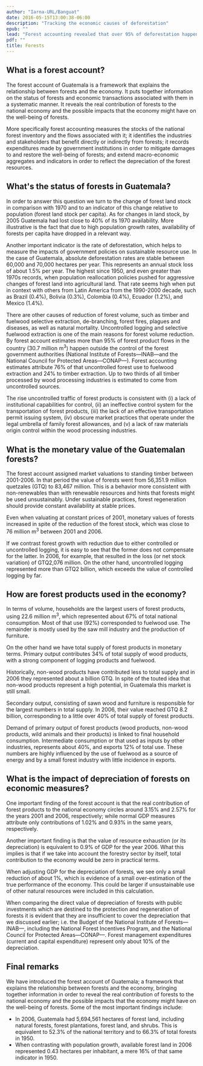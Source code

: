 ```yaml
---
author: "Iarna-URL/Banguat"
date: 2016-05-15T13:00:38-06:00
description: "Tracking the economic causes of deforestation"
epub: ""
lead: "Forest accounting revealed that over 95% of deforestation happened outside of the control of government institutions and that the use of fuelwood has a higher impact on forests than previously thought."
pdf: ""
title: Forests
---
```


## What is a forest account?

The forest account of Guatemala is a framework that explains the relationship between forests and the economy. It puts together information on the status of forests and economic transactions associated with them in a systematic manner. It reveals the real contribution of forests to the national economy and the possible impacts that the economy might have on the well-being of forests.

More specifically forest accounting measures the stocks of the national forest inventory and the flows associated with it; it identifies the industries and stakeholders that benefit directly or indirectly from forests; it records expenditures made by government institutions in order to mitigate damages to and restore the well-being of forests; and extend macro-economic aggregates and indicators in order to reflect the depreciation of the forest resources.

## What's the status of forests in Guatemala?

In order to answer this question we turn to the change of forest land stock in comparison with 1970 and to an indicator of this change relative to population (forest land stock per capita). As for changes in land stock, by 2005 Guatemala had lost close to 40% of its 1970 availability. More illustrative is the fact that due to high population growth rates, availability of forests per capita have dropped in a relevant way. 

<!-- Figure 2 Land stock change from 1970 to 2005 (percentages, 1970=100) -->

Another important indicator is the rate of deforestation, which helps to measure the impacts of government policies on sustainable resource use. In the case of Guatemala, absolute deforestation rates are stable between 60,000 and 70,000 hectares per year. This represents an annual stock loss of about 1.5% per year. The highest since 1950, and even greater than 1970s records, when population reallocation policies pushed for aggressive changes of forest land into agricultural land. That rate seems high when put in context with others from Latin America from the 1990-2000 decade, such as Brazil (0.4%), Bolivia (0.3%), Colombia (0.4%), Ecuador (1.2%), and Mexico (1.4%). 

<!-- Figure 3 Deforestation rates 1950-2005 (thousands of hectares and percentages of stock relative to the previous year) -->

There are other causes of reduction of forest volume, such as timber and fuelwood selective extraction, de-branching, forest fires, plagues and diseases, as well as natural mortality. Uncontrolled logging and selective fuelwood extraction is one of the main reasons for forest volume reduction. By forest account estimates more than 95% of forest product flows in the country (30.7 million m<sup>3</sup>) happen outside the control of the forest government authorities (National Institute of Forests&mdash;INAB&mdash;and the National Council for Protected Areas&mdash;CONAP&mdash;). Forest accounting estimates attribute 76% of that uncontrolled forest use to fuelwood extraction and 24% to timber extraction. Up to two thirds of all timber processed by wood processing industries is estimated to come from uncontrolled sources. 

The rise uncontrolled traffic of forest products is consistent with (i) a lack of institutional capabilities for control, (ii) an ineffective control system for the transportation of forest products, (iii) the lack of an effective transportation permit issuing system, (iv) obscure market practices that operate under the legal umbrella of family forest allowances, and (v) a lack of raw materials origin control within the wood processing industries. 

## What is the monetary value of the Guatemalan forests?

The forest account assigned market valuations to standing timber between 2001-2006. In that period the value of forests went from 56,351.9 million quetzales (GTQ) to 83,467 million. This is a behavior more consistent with non-renewables than with renewable resources and hints that forests might be used unsustainably. Under sustainable practices, forest regeneration should provide constant availability at stable prices. 

Even when valuating at constant prices of 2001, monetary values of forests increased in spite of the reduction of the forest stock, which was close to 76 million m<sup>3</sup> between 2001 and 2006.

<!-- Figure 4 Forest volume and monetary value of forest assets for the years 2001-2006 (cubic metres and valuation at constant prices of 2001) -->

If we contrast forest growth with reduction due to either controlled or uncontrolled logging, it is easy to see that the former does not compensate for the latter. In 2006, for example, that resulted in the loss (or net stock variation) of GTQ2,076 million. On the other hand, uncontrolled logging represented more than GTQ2 billion, which exceeds the value of controlled logging by far.

<!-- Figure 5 Forest stock variation in monetary terms for the year 2006 (million GTQ) -->

## How are forest products used in the economy?

In terms of volume, households are the largest users of forest products, using 22.6 million m<sup>3</sup>, which represented about 67% of total national consumption. Most of that use (92%) corresponded to fuelwood use. The remainder is mostly used by the saw mill industry and the production of furniture. 

<!-- Figure 6 Main users of forest goods in Guatemala in 2006 (percentages) -->  
On the other hand we have total supply of forest products in monetary terms. Primary output contributes 34% of total supply of wood products, with a strong component of logging products and fuelwood. 

Historically, non-wood products have contributed less to total supply and in 2006 they represented about a billion GTQ. In spite of the touted idea that non-wood products represent a high potential, in Guatemala this market is still small. 

Secondary output, consisting of sawn wood and furniture is responsible for the largest numbers in total supply. In 2006, their value reached GTQ 8.2 billion, corresponding to a little over 40% of total supply of forest products. 

<!-- Figure 7 Supply of forest products in 2006 (percentages) -->

Demand of primary output of forest products (wood products, non-wood products, wild animals and their products) is linked to final household consumption. Intermediate consumption or that used as inputs by other industries, represents about 40%, and exports 12% of total use. These numbers are highly influenced by the use of fuelwood as a source of energy and by a small forest industry with little incidence in exports.

<!-- Figure 8 Demand of forest products in 2006 (percentages of total use at purchaser prices) -->

## What is the impact of depreciation of forests on economic measures?

One important finding of the forest account is that the real contribution of forest products to the national economy circles around 3.15% and 2.57% for the years 2001 and 2006, respectively; while normal GDP measures attribute only contributions of 1.02% and 0.93% in the same years, respectively. 

Another important finding is that the value of resource exhaustion (or its depreciation) is equivalent to 0.9% of GDP for the year 2006. What this implies is that if we take into account the forestry sector by itself, total contribution to the economy would be zero in practical terms.

<!-- Figure 9 Contribution of forests to the economy in 2001 and 2006 (percentages) -->

When adjusting GDP for the depreciation of forests, we see only a small reduction of about 1%, which is evidence of a small over-estimation of the true performance of the economy. This could be larger if unsustainable use of other natural resources were included in this calculation. 

<!-- Figure 10 GDP adjusted for the depreciation of forests in 2001 and 2006 (percentages) -->

When comparing the direct value of depreciation of forests with public investments which are destined to the protection and regeneration of forests it is evident that they are insufficient to cover the depreciation that we discussed earlier; i.e. the Budget of the National Institute of Forests&mdash;INAB&mdash;, including the National Forest Incentives Program, and the National Council for Protected Areas&mdash;CONAP&mdash;. Forest management expenditures (current and capital expenditure) represent only about 10% of the depreciation.

<!-- Figure 11 Comparison between depreciation of forest resources and forest protection expenditure (percentages) -->

## Final remarks

We have introduced the forest account of Guatemala; a framework that explains the relationship between forests and the economy, bringing together information in order to reveal the real contribution of forests to the national economy and the possible impacts that the economy might have on the well-being of forests. Some of the most important findings include:

* In 2006, Guatemala had 5,694,561 hectares of forest land, including natural forests, forest plantations, forest land, and shrubs. This is equivalent to 52.3% of the national territory and to 66.3% of total forests in 1950. 
* When contrasting with population growth, available forest land in 2006 represented 0.43 hectares per inhabitant, a mere 16% of that same indicator in 1950.

